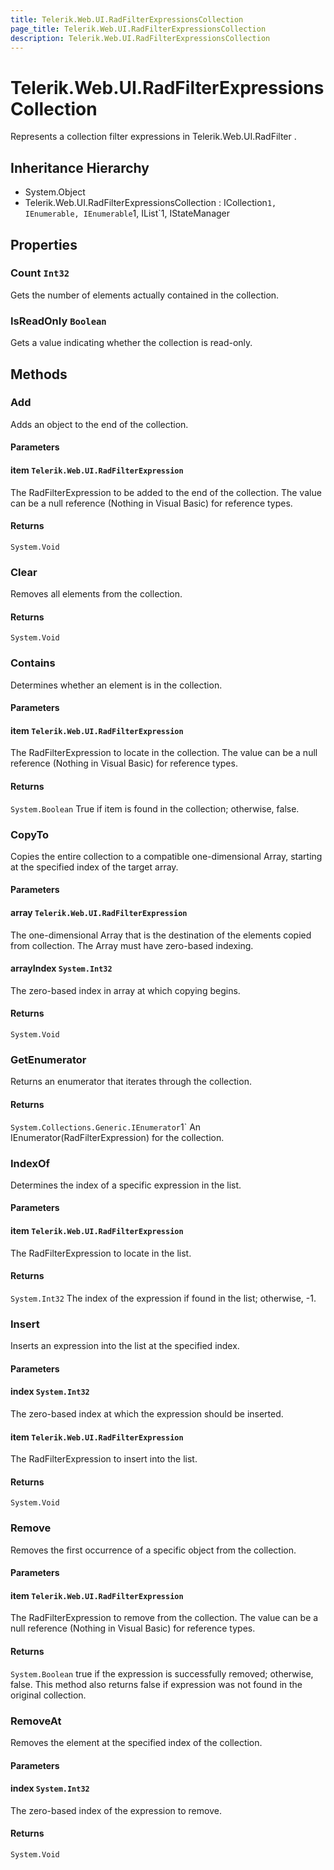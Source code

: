 ```yaml
---
title: Telerik.Web.UI.RadFilterExpressionsCollection
page_title: Telerik.Web.UI.RadFilterExpressionsCollection
description: Telerik.Web.UI.RadFilterExpressionsCollection
---
```


# Telerik.Web.UI.RadFilterExpressionsCollection

Represents a collection filter expressions in Telerik.Web.UI.RadFilter .

## Inheritance Hierarchy

* System.Object
* Telerik.Web.UI.RadFilterExpressionsCollection : ICollection`1, IEnumerable, IEnumerable`1, IList`1, IStateManager

## Properties

###  Count `Int32`

Gets the number of elements actually contained in the collection.

###  IsReadOnly `Boolean`

Gets a value indicating whether the collection is read-only.

## Methods

###  Add

Adds an object to the end of the collection.

#### Parameters

#### item `Telerik.Web.UI.RadFilterExpression`

The RadFilterExpression to be added to the end of the collection. 
            The value can be a null reference (Nothing in Visual Basic) for reference types.

#### Returns

`System.Void` 

###  Clear

Removes all elements from the collection.

#### Returns

`System.Void` 

###  Contains

Determines whether an element is in the collection.

#### Parameters

#### item `Telerik.Web.UI.RadFilterExpression`

The RadFilterExpression to locate in the collection. 
            The value can be a null reference (Nothing in Visual Basic) for reference types.

#### Returns

`System.Boolean` True if item is found in the collection; otherwise, false.

###  CopyTo

Copies the entire collection to a compatible one-dimensional Array, 
            starting at the specified index of the target array.

#### Parameters

#### array `Telerik.Web.UI.RadFilterExpression`

The one-dimensional Array that is the destination of the elements copied from 
            collection. The Array must have zero-based indexing.

#### arrayIndex `System.Int32`

The zero-based index in array at which copying begins.

#### Returns

`System.Void` 

###  GetEnumerator

Returns an enumerator that iterates through the collection.

#### Returns

`System.Collections.Generic.IEnumerator`1` An IEnumerator(RadFilterExpression) for the collection.

###  IndexOf

Determines the index of a specific expression in the list.

#### Parameters

#### item `Telerik.Web.UI.RadFilterExpression`

The RadFilterExpression to locate in the list.

#### Returns

`System.Int32` The index of the expression if found in the list; otherwise, -1.

###  Insert

Inserts an expression into the list at the specified index.

#### Parameters

#### index `System.Int32`

The zero-based index at which the expression should be inserted.

#### item `Telerik.Web.UI.RadFilterExpression`

The RadFilterExpression to insert into the list.

#### Returns

`System.Void` 

###  Remove

Removes the first occurrence of a specific object from the collection.

#### Parameters

#### item `Telerik.Web.UI.RadFilterExpression`

The RadFilterExpression to remove from the collection. 
            The value can be a null reference (Nothing in Visual Basic) for reference types.

#### Returns

`System.Boolean` true if the expression is successfully removed; otherwise, false. 
            This method also returns false if expression was not found in the original collection.

###  RemoveAt

Removes the element at the specified index of the collection.

#### Parameters

#### index `System.Int32`

The zero-based index of the expression to remove.

#### Returns

`System.Void` 

